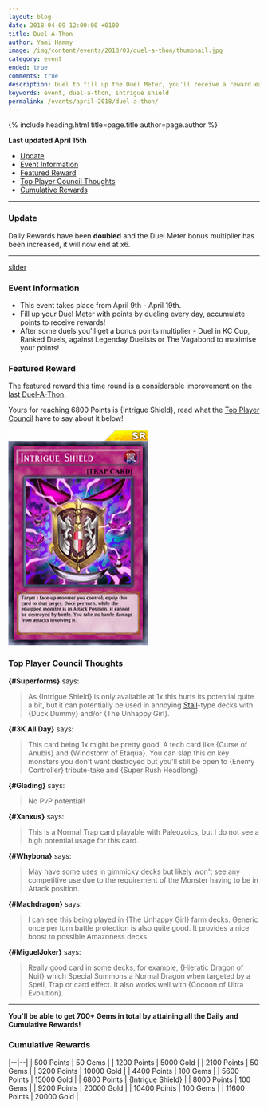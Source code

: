 ```yaml
---
layout: blog
date: 2018-04-09 12:00:00 +0100
title: Duel-A-Thon
author: Yami Hammy
image: /img/content/events/2018/03/duel-a-thon/thumbnail.jpg
category: event
ended: true
comments: true
description: Duel to fill up the Duel Meter, you'll receive a reward each time you fill it up all the way!
keywords: event, duel-a-thon, intrigue shield
permalink: /events/april-2018/duel-a-thon/
---
```


{% include heading.html title=page.title author=page.author %}

**Last updated April 15th**

- [Update](#update)
- [Event Information](#event-information)
- [Featured Reward](#featured-reward)
- [Top Player Council Thoughts](#top-player-council-thoughts)
- [Cumulative Rewards](#cumulative-rewards)

---

### Update

Daily Rewards have been **doubled** and the Duel Meter bonus multiplier has been increased, it will now end at x6.

---

[slider](/img/content/events/2018/04/duel-a-thon/slider.jpg)

### Event Information 
- This event takes place from April 9th - April 19th.
- Fill up your Duel Meter with points by dueling every day, accumulate points to receive rewards!
- After some duels you'll get a bonus points multiplier - Duel in KC Cup, Ranked Duels, against Legenday Duelists or The Vagabond to maximise your points!

### Featured Reward

The featured reward this time round is a considerable improvement on the [last Duel-A-Thon](/events/march-2018/duel-a-thon/).

Yours for reaching 6800 Points is {Intrigue Shield}, read what the [Top Player Council](/top-player-council/) have to say about it below!

![Card Image](/img/content/events/2018/04/duel-a-thon/card.png)

### [Top Player Council](/top-player-council/) Thoughts

**{#Superforms}** says:
> As {Intrigue Shield} is only available at 1x this hurts its potential quite a bit, but it can potentially be used in annoying [Stall](/tier-list/stall-decks/)-type decks with {Duck Dummy} and/or {The Unhappy Girl}. 

**{#3K All Day}** says:
> This card being 1x might be pretty good. A tech card like {Curse of Anubis} and {Windstorm of Etaqua}. You can slap this on key monsters you don't want destroyed but you'll still be open to {Enemy Controller} tribute-take and {Super Rush Headlong}.

**{#Glading}** says:
> No PvP potential!

**{#Xanxus}** says:
> This is a Normal Trap card playable with Paleozoics, but I do not see a high potential usage for this card.

**{#Whybona}** says:
> May have some uses in gimmicky decks but likely won't see any competitive use due to the requirement of the Monster having to be in Attack position.

**{#Machdragon}** says:
> I can see this being played in {The Unhappy Girl} farm decks. Generic once per turn battle protection is also quite good. It provides a nice boost to possible Amazoness decks.

**{#MiguelJoker}** says:
> Really good card in some decks, for example, {Hieratic Dragon of Nuit} which Special Summons a Normal Dragon when targeted by a  Spell, Trap or card effect. It also works well with {Cocoon of Ultra Evolution}.

---

**You'll be able to get 700+ Gems in total by attaining all the Daily and Cumulative Rewards!** 

### Cumulative Rewards

|--|--|
| 500 Points | 50 Gems |
| 1200 Points | 5000 Gold |
| 2100 Points | 50 Gems |
| 3200 Points | 10000 Gold |
| 4400 Points | 100 Gems |
| 5600 Points | 15000 Gold |
| 6800 Points | {Intrigue Shield} |
| 8000 Points | 100 Gems |
| 9200 Points | 20000 Gold |
| 10400 Points | 100 Gems |
| 11600 Points | 20000 Gold |
